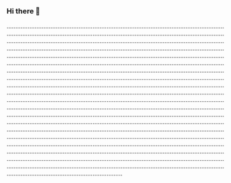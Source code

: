 ### Hi there 👋

..................................................................................................................................................................................................................................................................................................................................................................................................................................................................................................................................................................................................................................................................................................................................................................................................................................................................................................................................................................................................................................................................................................................................................................................................................................................................................................................................................................................................................................................................................................................................................................................................................................................................................................................................................................................................................................................................................................................................................................................................................................................................................................................................................................................................................................................................................................................................................................................................................................................................................................................................................................................................................................................